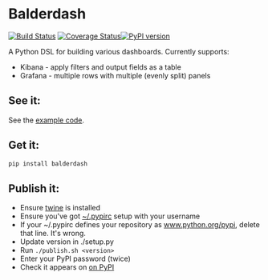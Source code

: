 # Balderdash 

[![Build Status](https://api.travis-ci.org/daviddenton/balderdash.svg?branch=master)](https://travis-ci.org/daviddenton/balderdash) [![Coverage Status](https://coveralls.io/repos/daviddenton/balderdash/badge.svg?branch=master)](https://coveralls.io/r/daviddenton/balderdash?branch=master)[![PyPI version](https://badge.fury.io/py/balderdash.svg)](http://badge.fury.io/py/balderdash)

A Python DSL for building various dashboards. Currently supports:
 - Kibana - apply filters and output fields as a table
 - Grafana - multiple rows with multiple (evenly split) panels

## See it:
See the [example code](https://github.com/daviddenton/balderdash/tree/master/examples).

## Get it:
```bash
pip install balderdash
```

## Publish it:
 - Ensure [twine](https://pypi.org/project/twine/) is installed
 - Ensure you've got [~/.pypirc](https://packaging.python.org/specifications/pypirc/) setup with your username
 - If your ~/.pypirc defines your repository as www.python.org/pypi, delete that line. It's wrong.
 - Update version in ./setup.py
 - Run `./publish.sh <version>`
 - Enter your PyPI password (twice)
 - Check it appears on [on PyPI](https://pypi.python.org/pypi/balderdash/)
